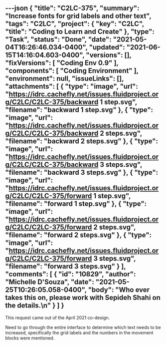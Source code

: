---json
{
  "title": "C2LC-375",
  "summary": "Increase fonts for grid labels and other text",
  "tags": "C2LC",
  "project": {
    "key": "C2LC",
    "title": "Coding to Learn and Create"
  },
  "type": "Task",
  "status": "Done",
  "date": "2021-05-04T16:26:46.034-0400",
  "updated": "2021-06-15T14:16:04.603-0400",
  "versions": [],
  "fixVersions": [
    "Coding Env 0.9"
  ],
  "components": [
    "Coding Environment"
  ],
  "environment": null,
  "issueLinks": [],
  "attachments": [
    {
      "type": "image",
      "url": "https://idrc.cachefly.net/issues.fluidproject.org/C2LC/C2LC-375/backward 1 step.svg",
      "filename": "backward 1 step.svg"
    },
    {
      "type": "image",
      "url": "https://idrc.cachefly.net/issues.fluidproject.org/C2LC/C2LC-375/backward 2 steps.svg",
      "filename": "backward 2 steps.svg"
    },
    {
      "type": "image",
      "url": "https://idrc.cachefly.net/issues.fluidproject.org/C2LC/C2LC-375/backward 3 steps.svg",
      "filename": "backward 3 steps.svg"
    },
    {
      "type": "image",
      "url": "https://idrc.cachefly.net/issues.fluidproject.org/C2LC/C2LC-375/forward 1 step.svg",
      "filename": "forward 1 step.svg"
    },
    {
      "type": "image",
      "url": "https://idrc.cachefly.net/issues.fluidproject.org/C2LC/C2LC-375/forward 2 steps.svg",
      "filename": "forward 2 steps.svg"
    },
    {
      "type": "image",
      "url": "https://idrc.cachefly.net/issues.fluidproject.org/C2LC/C2LC-375/forward 3 steps.svg",
      "filename": "forward 3 steps.svg"
    }
  ],
  "comments": [
    {
      "id": "10829",
      "author": "Michelle D'Souza",
      "date": "2021-05-25T10:26:05.058-0400",
      "body": "Who ever takes this on, please work with Sepideh Shahi on the details.\n"
    }
  ]
}
---
This request came out of the April 2021 co-design.

Need to go through the entire interface to determine which text needs to be increased, specifically the grid labels and the numbers in the movement blocks were mentioned.

        